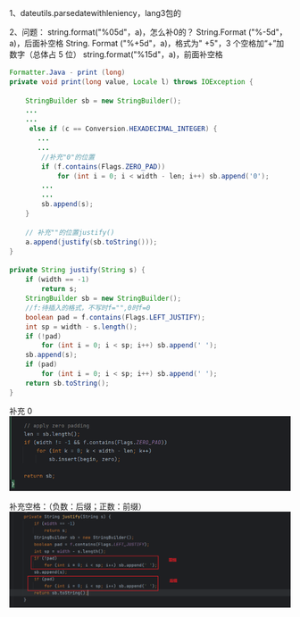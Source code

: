 1、dateutils.parsedatewithleniency，lang3包的

2、问题：
string.format("%05d"，a)，怎么补0的？
String.Format ("%-5d"，a)，后面补空格
String. Format ("%+5d"，a)，格式为"   +5"，3 个空格加“+”加数字（总体占 5 位）
string.format("%15d"，a)，前面补空格

```java
Formatter.Java - print (long)
private void print(long value, Locale l) throws IOException {  
  
    StringBuilder sb = new StringBuilder();  
    ...
    ...
     else if (c == Conversion.HEXADECIMAL_INTEGER) {  
       ...
       ...
        //补充"0"的位置
        if (f.contains(Flags.ZERO_PAD))  
            for (int i = 0; i < width - len; i++) sb.append('0');  
        ...
        ...
        sb.append(s);  
    }  
  
    // 补充""的位置justify()
    a.append(justify(sb.toString()));  
}

private String justify(String s) {  
    if (width == -1)  
        return s;  
    StringBuilder sb = new StringBuilder();  
    //f:待插入的格式，不写时f="",0时f=0
    boolean pad = f.contains(Flags.LEFT_JUSTIFY);  
    int sp = width - s.length();  
    if (!pad)  
        for (int i = 0; i < sp; i++) sb.append(' ');  
    sb.append(s);  
    if (pad)  
        for (int i = 0; i < sp; i++) sb.append(' ');  
    return sb.toString();  
}
```


补充 0
![image.png|600](https://raw.githubusercontent.com/ydh1cnn6/pic/master/2025-06-27-202506271513895.png)

补充空格：（负数：后缀；正数：前缀）
![image.png|600](https://raw.githubusercontent.com/ydh1cnn6/pic/master/2025-06-27-202506271516687.png)

